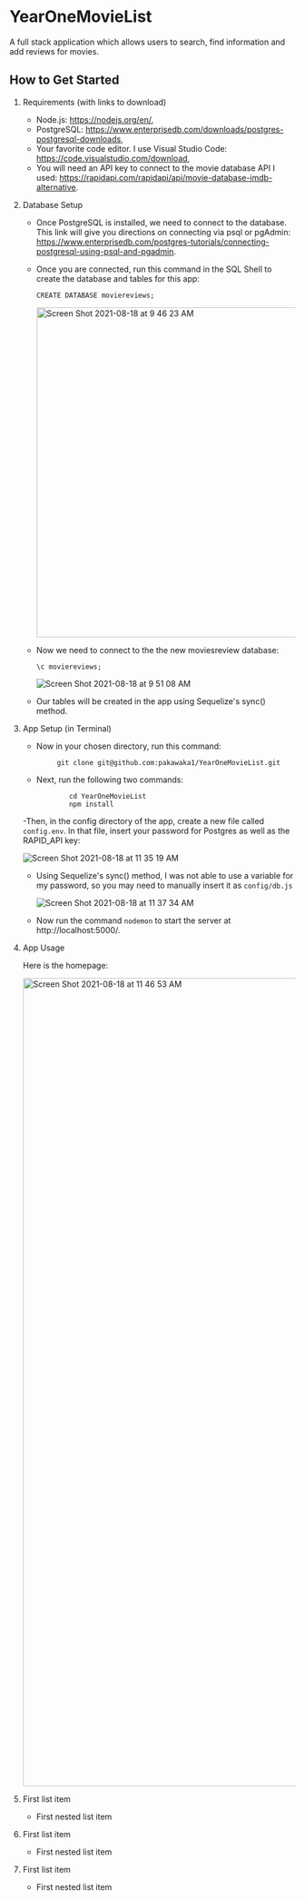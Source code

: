 # YearOneMovieList
A full stack application which allows users to search, find information and add reviews for movies.

## How to Get Started 

1.  Requirements (with links to download)
     - Node.js: https://nodejs.org/en/,
     - PostgreSQL: https://www.enterprisedb.com/downloads/postgres-postgresql-downloads,
     - Your favorite code editor.  I use Visual Studio Code:  https://code.visualstudio.com/download,
     - You will need an API key to connect to the movie database API I used:  https://rapidapi.com/rapidapi/api/movie-database-imdb-alternative.

2. Database Setup
     - Once PostgreSQL is installed, we need to connect to the database.  This link will give you directions on connecting via psql or pgAdmin:  https://www.enterprisedb.com/postgres-tutorials/connecting-postgresql-using-psql-and-pgadmin.
     - Once you are connected, run this command in the SQL Shell to create the database and tables for this app:
       
       
          `CREATE DATABASE moviereviews;`
       
       
          <img width="581" alt="Screen Shot 2021-08-18 at 9 46 23 AM" src="https://user-images.githubusercontent.com/29390297/129939141-bce659d7-44fa-4f6f-b298-b76600c9cee9.png">
      
      
     - Now we need to connect to the the new moviesreview database:
       
       
          `\c moviereviews;`
       
       
       ![Screen Shot 2021-08-18 at 9 51 08 AM](https://user-images.githubusercontent.com/29390297/129939450-97393d4d-daa5-4c10-a646-d5721d178d4d.png)
       

    - Our tables will be created in the app using Sequelize's sync() method.
    

3.  App Setup (in Terminal)

    - Now in your chosen directory, run this command:


               git clone git@github.com:pakawaka1/YearOneMovieList.git
         
     - Next, run the following two commands:
                
                   cd YearOneMovieList
                   npm install
        
    
     -Then, in the config directory of the app, create a new file called `config.env`. In that file, insert your password for Postgres as well as the RAPID_API key:
          
                    
       ![Screen Shot 2021-08-18 at 11 35 19 AM](https://user-images.githubusercontent.com/29390297/129953330-d589a573-d13e-461c-8c4f-313ca1db8776.png)


     - Using Sequelize's sync() method, I was not able to use a variable for my password, so you may need to manually insert it as `config/db.js`
     
          
          ![Screen Shot 2021-08-18 at 11 37 34 AM](https://user-images.githubusercontent.com/29390297/129953644-252bea3e-fd02-4317-a186-c424b7e4b320.png)
    
    
    - Now run the command `nodemon` to start the server at http://localhost:5000/.
    
  
  4.  App Usage

       Here is the homepage:  
       
         <img width="1423" alt="Screen Shot 2021-08-18 at 11 46 53 AM" src="https://user-images.githubusercontent.com/29390297/129954769-d64763b6-a45e-432a-ae52-982db77371be.png">

      

    





















100. First list item
     - First nested list item

100. First list item
     - First nested list item

100. First list item
     - First nested list item
